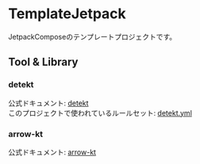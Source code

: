 # TemplateJetpack
JetpackComposeのテンプレートプロジェクトです。

## Tool & Library

### detekt<br>
公式ドキュメント: [detekt](https://detekt.dev/)<br>
このプロジェクトで使われているルールセット: [detekt.yml](https://gist.github.com/Rikuto13ten/bdc704ce949312c6f938ce9be5fdfd1a)

### arrow-kt
公式ドキュメント: [arrow-kt](https://arrow-kt.io/)

